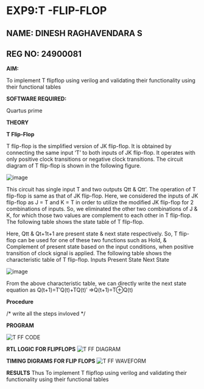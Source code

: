 # EXP9:T -FLIP-FLOP
## NAME: DINESH RAGHAVENDARA S
## REG NO: 24900081


**AIM:**

To implement  T flipflop using verilog and validating their functionality using their functional tables

**SOFTWARE REQUIRED:**

Quartus prime

**THEORY**

**T Flip-Flop**

T flip-flop is the simplified version of JK flip-flop. It is obtained by connecting the same input ‘T’ to both inputs of JK flip-flop. It operates with only positive clock transitions or negative clock transitions. The circuit diagram of T flip-flop is shown in the following figure.

![image](https://github.com/naavaneetha/T-FLIPFLOP-POSEDGE/assets/154305477/458a68fe-2d08-4a9d-ac4f-7ae0480ce0bd)

 
This circuit has single input T and two outputs Qtt & Qtt’. The operation of T flip-flop is same as that of JK flip-flop. Here, we considered the inputs of JK flip-flop as J = T and K = T in order to utilize the modified JK flip-flop for 2 combinations of inputs. So, we eliminated the other two combinations of J & K, for which those two values are complement to each other in T flip-flop. The following table shows the state table of T flip-flop.

Here, Qtt & Qt+1t+1 are present state & next state respectively. So, T flip-flop can be used for one of these two functions such as Hold, & Complement of present state based on the input conditions, when positive transition of clock signal is applied. The following table shows the characteristic table of T flip-flop. Inputs Present State Next State

![image](https://github.com/naavaneetha/T-FLIPFLOP-POSEDGE/assets/154305477/cdd7fb32-539f-4b66-bb8d-f305a153c886)

 
From the above characteristic table, we can directly write the next state equation as Q(t+1)=T′Q(t)+TQ(t)′ ⇒Q(t+1)=T⊕Q(t)

**Procedure**

/* write all the steps invloved */

**PROGRAM**

![T FF CODE](https://github.com/user-attachments/assets/9957e9f8-3fbf-41e4-bf22-70da149c31f3)

**RTL LOGIC FOR FLIPFLOPS**
![T FF DIAGRAM](https://github.com/user-attachments/assets/dea0b035-ddd2-4058-84f5-bfb1d478c7be)

**TIMING DIGRAMS FOR FLIP FLOPS**
![T FF WAVEFORM](https://github.com/user-attachments/assets/f6cf8dcb-b9e7-4500-b701-592b519df4b5)

**RESULTS**
 Thus To implement  T flipflop using verilog and validating their functionality using their functional tables
